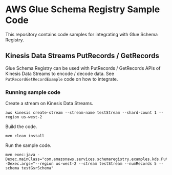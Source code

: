 # AWS Glue Schema Registry Sample Code

This repository contains code samples for integrating with Glue Schema Registry.

## Kinesis Data Streams PutRecords / GetRecords

Glue Schema Registry can be used with PutRecords / GetRecords APIs of Kinesis Data Streams to encode / decode data. See `PutRecordGetRecordExample` code on how to integrate.

### Running sample code

Create a stream on Kinesis Data Streams.

```
aws kinesis create-stream --stream-name testStream --shard-count 1 --region us-west-2
```

Build the code.
```
mvn clean install
```

Run the sample code.
```
mvn exec:java -Dexec.mainClass="com.amazonaws.services.schemaregistry.examples.kds.PutRecordGetRecordExample" -Dexec.args="--region us-west-2 --stream testStream --numRecords 5 --schema testGsrSchema"
```


